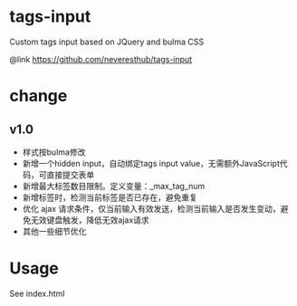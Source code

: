 # tags-input
Custom tags input based on JQuery and bulma CSS

@link https://github.com/neveresthub/tags-input

# change
## v1.0
- 样式按bulma修改
- 新增一个hidden input，自动绑定tags input value，无需额外JavaScript代码，可直接提交表单
- 新增最大标签数目限制。定义变量：_max_tag_num
- 新增标签时，检测当前标签是否已存在，避免重复
- 优化 ajax 请求条件，仅当前输入有效发送，检测当前输入是否发生变动，避免无效键盘触发，降低无效ajax请求
- 其他一些细节优化
# Usage
See index.html 

